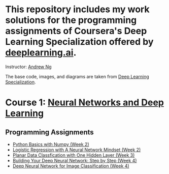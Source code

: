 # This repository includes my work solutions for the programming assignments of Coursera's Deep Learning Specialization offered by [deeplearning.ai](https://www.deeplearning.ai/).
Instructor: [Andrew Ng](https://www.andrewng.org/)

The base code, images, and diagrams are taken from [Deep Learning Specialization](https://www.coursera.org/specializations/deep-learning).

# Course 1: [Neural Networks and Deep Learning](https://www.coursera.org/learn/neural-networks-deep-learning?specialization=deep-learning)
## Programming Assignments
* [Python Basics with Numpy (Week 2)](https://nbviewer.org/github/utkuozbudak/Coursera-Deep-Learning-Specialization/blob/main/Neural%20Networks%20and%20Deep%20Learning/Week%202/Python%20Basics%20with%20Numpy/Python_Basics_with_Numpy.ipynb)
* [Logistic Regression with A Neural Network Mindset (Week 2)](https://nbviewer.org/github/utkuozbudak/Coursera-Deep-Learning-Specialization/blob/main/Neural%20Networks%20and%20Deep%20Learning/Week%202/Logistic%20Regression%20with%20A%20Neural%20Network%20Mindset/Logistic_Regression_with_a_Neural_Network_mindset.ipynb)
* [Planar Data Classfication with One Hidden Layer (Week 3)](https://nbviewer.org/github/utkuozbudak/Coursera-Deep-Learning-Specialization/blob/main/Neural%20Networks%20and%20Deep%20Learning/Week%203%20/Planar%20Data%20Classification/Planar_data_classification_with_one_hidden_layer.ipynb)
* [Building Your Deep Neural Network: Step by Step (Week 4)](https://nbviewer.org/github/utkuozbudak/Coursera-Deep-Learning-Specialization/blob/main/Neural%20Networks%20and%20Deep%20Learning/Week%204/Building%20Your%20Deep%20Neural%20Network/Building_your_Deep_Neural_Network_Step_by_Step.ipynb)
* [Deep Neural Network for Image Classification (Week 4)](https://nbviewer.org/github/utkuozbudak/Coursera-Deep-Learning-Specialization/blob/main/Neural%20Networks%20and%20Deep%20Learning/Week%204/Deep%20Neural%20Network%20for%20Image%20Classification/Deep%20Neural%20Network%20-%20Application.ipynb)
